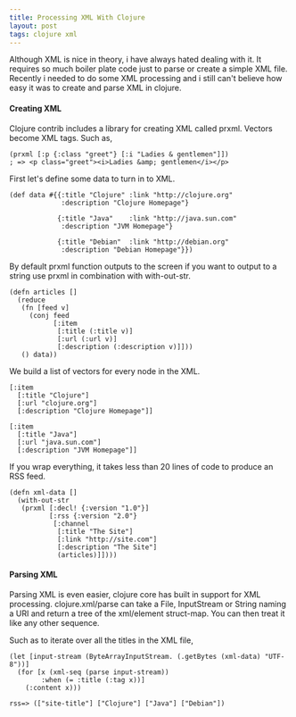 ```yaml
---
title: Processing XML With Clojure
layout: post
tags: clojure xml
---
```


Although XML is nice in theory, i have always hated dealing with it. It
requires so much boiler plate code just to parse or create a simple XML
file. Recently i needed to do some XML processing and i still can't
believe how easy it was to create and parse XML in clojure.


#### Creating XML

Clojure contrib includes a library for creating XML called
prxml. Vectors become XML tags. Such as,

    (prxml [:p {:class "greet"} [:i "Ladies & gentlemen"]])
    ; => <p class="greet"><i>Ladies &amp; gentlemen</i></p>

First let's define some data to turn in to XML.

    (def data #{{:title "Clojure" :link "http://clojure.org"  
                 :description "Clojure Homepage"}

                {:title "Java"    :link "http://java.sun.com" 
                 :description "JVM Homepage"}

                {:title "Debian"  :link "http://debian.org"   
                 :description "Debian Homepage"}})


By default prxml function outputs to the screen if you want to output to
a string use prxml in combination with with-out-str.

    (defn articles []
      (reduce 
       (fn [feed v]
         (conj feed 
               [:item 
                [:title (:title v)] 
                [:url (:url v)] 
                [:description (:description v)]]))
       () data))

We build a list of vectors for every node in the XML.

    [:item 
      [:title "Clojure"] 
      [:url "clojure.org"] 
      [:description "Clojure Homepage"]]

    [:item 
      [:title "Java"] 
      [:url "java.sun.com"] 
      [:description "JVM Homepage"]]

If you wrap everything, it takes less than 20 lines of code to produce
an RSS feed.

    (defn xml-data []
      (with-out-str
       (prxml [:decl! {:version "1.0"}] 
              [:rss {:version "2.0"} 
               [:channel 
                [:title "The Site"]
                [:link "http://site.com"]
                [:description "The Site"]
                (articles)]])))

#### Parsing XML

Parsing XML is even easier, clojure core has built in support for XML
processing. clojure.xml/parse can take a File, InputStream or String
naming a URI and return a tree of the xml/element struct-map. You can
then treat it like any other sequence.

Such as to iterate over all the titles in the XML file,

    (let [input-stream (ByteArrayInputStream. (.getBytes (xml-data) "UTF-8"))]
      (for [x (xml-seq (parse input-stream))
            :when (= :title (:tag x))]
        (:content x)))

    rss=> (["site-title"] ["Clojure"] ["Java"] ["Debian"])
